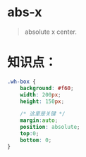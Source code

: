 # abs-x
> absolute x center.

# 知识点：
```css
.wh-box {
    background: #f60;
    width: 200px;
    height: 150px;

    /* 这里是关键 */
    margin:auto;
    position: absolute;
    top:0;
    bottom: 0;
}
```
